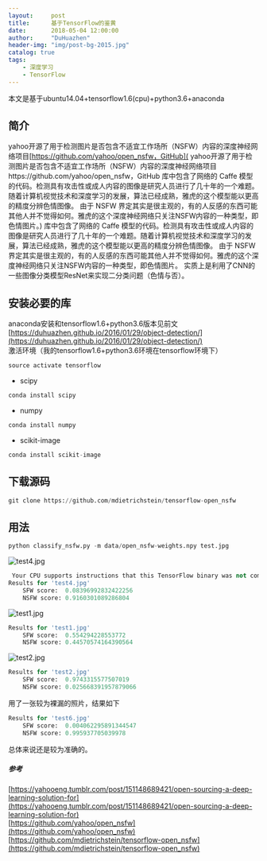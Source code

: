 ```yaml
---
layout:     post
title:      基于TensorFlow的鉴黄
date:       2018-05-04 12:00:00
author:     "DuHuazhen"
header-img: "img/post-bg-2015.jpg"
catalog: true
tags:
    - 深度学习
    - TensorFlow
---
```

本文是基于ubuntu14.04+tensorflow1.6(cpu)+python3.6+anaconda  
## 简介
yahoo开源了用于检测图片是否包含不适宜工作场所（NSFW）内容的深度神经网络项目[https://github.com/yahoo/open_nsfw，GitHub](  yahoo开源了用于检测图片是否包含不适宜工作场所（NSFW）内容的深度神经网络项目https://github.com/yahoo/open_nsfw，GitHub 库中包含了网络的 Caffe 模型的代码。检测具有攻击性或成人内容的图像是研究人员进行了几十年的一个难题。随着计算机视觉技术和深度学习的发展，算法已经成熟，雅虎的这个模型能以更高的精度分辨色情图像。 由于 NSFW 界定其实是很主观的，有的人反感的东西可能其他人并不觉得如何。雅虎的这个深度神经网络只关注NSFW内容的一种类型，即色情图片。) 库中包含了网络的 Caffe 模型的代码。检测具有攻击性或成人内容的图像是研究人员进行了几十年的一个难题。随着计算机视觉技术和深度学习的发展，算法已经成熟，雅虎的这个模型能以更高的精度分辨色情图像。 由于 NSFW 界定其实是很主观的，有的人反感的东西可能其他人并不觉得如何。雅虎的这个深度神经网络只关注NSFW内容的一种类型，即色情图片。 实质上是利用了CNN的一些图像分类模型ResNet来实现二分类问题（色情与否）。  


## 安装必要的库
anaconda安装和tensorflow1.6+python3.6版本见前文
[https://duhuazhen.github.io/2016/01/29/object-detection/](https://duhuazhen.github.io/2016/01/29/object-detection/)  
激活环境（我的tensorflow1.6+python3.6环境在tensorflow环境下）  
``` python
source activate tensorflow  
``` 
* scipy
``` python
conda install scipy
```
* numpy
``` python
conda install numpy
```
* scikit-image
``` python
conda install scikit-image
```
## 下载源码
``` python
git clone https://github.com/mdietrichstein/tensorflow-open_nsfw

``` 

## 用法  
``` python
python classify_nsfw.py -m data/open_nsfw-weights.npy test.jpg  
``` 

![test4.jpg](https://upload-images.jianshu.io/upload_images/11573595-e217680eb5840168.jpg?imageMogr2/auto-orient/strip%7CimageView2/2/w/1240)
``` python
 Your CPU supports instructions that this TensorFlow binary was not compiled to use: AVX2 FMA
Results for 'test4.jpg'
	SFW score:	0.08396992832422256
	NSFW score:	0.9160301089286804
``` 

![test1.jpg](https://upload-images.jianshu.io/upload_images/11573595-b676628c96eb378e.jpg?imageMogr2/auto-orient/strip%7CimageView2/2/w/1240)
``` python
Results for 'test1.jpg'
	SFW score:	0.554294228553772
	NSFW score:	0.44570574164390564
``` 

![test2.jpg](https://upload-images.jianshu.io/upload_images/11573595-c2a212986eefab3e.jpg?imageMogr2/auto-orient/strip%7CimageView2/2/w/1240)
``` python
Results for 'test2.jpg'
	SFW score:	0.9743315577507019
	NSFW score:	0.025668391957879066
``` 
用了一张较为裸漏的照片，结果如下
``` python
Results for 'test6.jpg'
	SFW score:	0.004062295891344547
	NSFW score:	0.995937705039978
```
总体来说还是较为准确的。  

##### 参考 
[https://yahooeng.tumblr.com/post/151148689421/open-sourcing-a-deep-learning-solution-for](https://yahooeng.tumblr.com/post/151148689421/open-sourcing-a-deep-learning-solution-for)  
[https://github.com/yahoo/open_nsfw](https://github.com/yahoo/open_nsfw)  
[https://github.com/mdietrichstein/tensorflow-open_nsfw](https://github.com/mdietrichstein/tensorflow-open_nsfw)  
